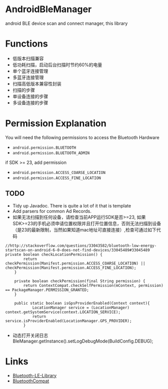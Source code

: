 # AndroidBleManager
android BLE device scan and connect manager, this library

# Functions
- 低版本扫描兼容
- 低功耗扫描，启动后台扫描时节约60%的电量
- 单个蓝牙连接管理
- 多蓝牙连接管理
- 扫描高低版本兼容性封装
- 扫描的步骤
- 单设备连接的步骤
- 多设备连接的步骤

# Permission Explanation
You will need the following permissions to access the Bluetooth Hardware

* `android.permission.BLUETOOTH`
* `android.permission.BLUETOOTH_ADMIN`

if SDK >= 23, add permission

* `android.permission.ACCESS_COARSE_LOCATION`
* `android.permission.ACCESS_FINE_LOCATION`

## TODO

* Tidy up Javadoc. There is quite a lot of it that is template
* Add parsers for common Ad Records.
* 如果无法扫描到任何设备，请检查当前APP运行SDK是否>=23, 如果SDK>=23的手机必须申请位置权限并且打开位置信息，否则无法扫描到设备（是23的最新限制，当然如果知道mac地址可直接连接）,检查可通过如下代码
```
//http://stackoverflow.com/questions/33043582/bluetooth-low-energy-startscan-on-android-6-0-does-not-find-devices/33045489#33045489
private boolean checkLocationPermission() {
        return checkPermission(Manifest.permission.ACCESS_COARSE_LOCATION) || checkPermission(Manifest.permission.ACCESS_FINE_LOCATION);
    }

    private boolean checkPermission(final String permission) {
        return ContextCompat.checkSelfPermission(mContext, permission) == PackageManager.PERMISSION_GRANTED;
    }
    
    public static boolean isGpsProviderEnabled(Context context){
            LocationManager service = (LocationManager) context.getSystemService(context.LOCATION_SERVICE);
            return service.isProviderEnabled(LocationManager.GPS_PROVIDER);
        }
```
* 动态打开关闭日志BleManager.getInstance().setLogDebugMode(BuildConfig.DEBUG);

# Links
- [Bluetooth-LE-Library](https://github.com/alt236/Bluetooth-LE-Library---Android)
- [BluetoothCompat](https://github.com/joerogers/BluetoothCompat)
